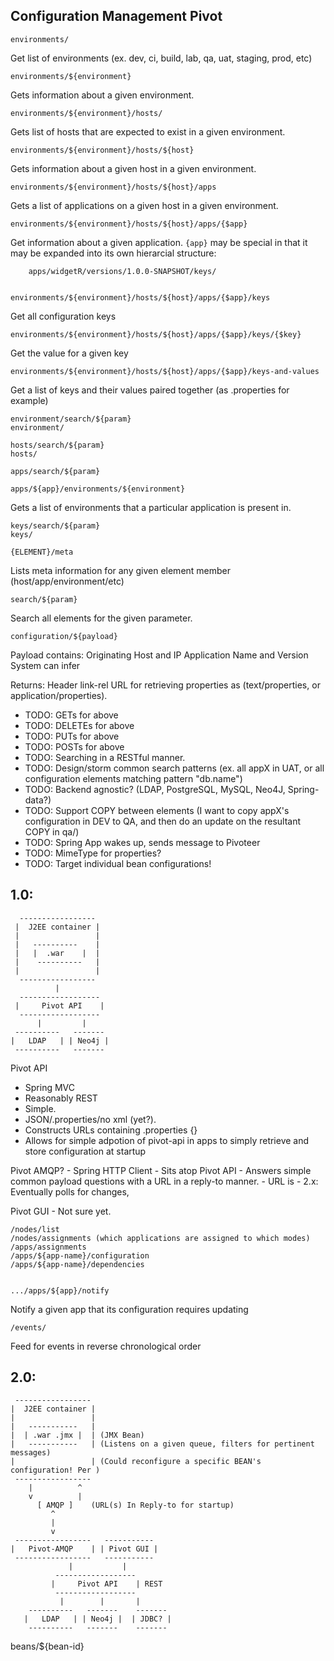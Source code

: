 Configuration Management Pivot
------------------------------

    environments/

Get list of environments (ex. dev, ci, build, lab, qa, uat, staging, prod, etc)

    environments/${environment}

Gets information about a given environment.

    environments/${environment}/hosts/

Gets list of hosts that are expected to exist in a given environment.

    environments/${environment}/hosts/${host}

Gets information about a given host in a given environment.

    environments/${environment}/hosts/${host}/apps

Gets a list of applications on a given host in a given environment.

    environments/${environment}/hosts/${host}/apps/{$app}

Get information about a given application. `{app}` may be special in that it may be expanded into its own hierarcial structure:

		apps/widgetR/versions/1.0.0-SNAPSHOT/keys/


    environments/${environment}/hosts/${host}/apps/{$app}/keys

Get all configuration keys

    environments/${environment}/hosts/${host}/apps/{$app}/keys/{$key}

Get the value for a given key

    environments/${environment}/hosts/${host}/apps/{$app}/keys-and-values

Get a list of keys and their values paired together (as .properties for example)

    environment/search/${param}
    environment/

    hosts/search/${param}
    hosts/

    apps/search/${param}

    apps/${app}/environments/${environment}

Gets a list of environments that a particular application is present in.

    keys/search/${param}
    keys/

    {ELEMENT}/meta

Lists meta information for any given element member (host/app/environment/etc)

    search/${param}

Search all elements for the given parameter.

    configuration/${payload}

Payload contains:
		Originating Host and IP
		Application Name and Version
		System can infer

Returns:
		Header link-rel URL for retrieving properties as (text/properties, or application/properties).




* TODO: GETs for above
* TODO: DELETEs for above
* TODO: PUTs for above
* TODO: POSTs for above
* TODO: Searching in a RESTful manner.
* TODO: Design/storm common search patterns (ex. all appX in UAT, or all configuration elements matching pattern "db.name")
* TODO: Backend agnostic? (LDAP, PostgreSQL, MySQL, Neo4J, Spring-data?)
* TODO: Support COPY between elements (I want to copy appX's configuration in DEV to QA, and then do an update on the resultant COPY in qa/)
* TODO: Spring App wakes up, sends message to Pivoteer
* TODO: MimeType for properties?
* TODO: Target individual bean configurations!


## 1.0:

      -----------------
     |  J2EE container |
     |				   |
     |	 ----------    |
     |   |  .war    |  |
     |    ----------   |
     |                 |
      -----------------
              |
      ------------------
     |     Pivot API    |
      ------------------
          |         |
     ----------   -------
    |   LDAP   | | Neo4j |
     ----------   -------

Pivot API

* Spring MVC
* Reasonably REST
* Simple.
* JSON/.properties/no xml (yet?).
* Constructs URLs containing .properties {}
* Allows for simple adpotion of pivot-api in apps to simply retrieve and store configuration at startup

Pivot AMQP?
	- Spring HTTP Client
	- Sits atop Pivot API
	- Answers simple common payload questions with a URL in a reply-to manner.
	- URL is
	- 2.x: Eventually polls for changes,

Pivot GUI
	- Not sure yet.

    /nodes/list
    /nodes/assignments (which applications are assigned to which modes)
    /apps/assignments
    /apps/${app-name}/configuration
    /apps/${app-name}/dependencies


    .../apps/${app}/notify

Notify a given app that its configuration requires updating

    /events/

Feed for events in reverse chronological order

## 2.0:

     -----------------
    |  J2EE container |
    |				  |
    |	-----------   |
    |  | .war .jmx |  | (JMX Bean)
    |   -----------   | (Listens on a given queue, filters for pertinent messages)
    |                 | (Could reconfigure a specific BEAN's configuration! Per )
     -----------------
 	    |          ^
     	v          |
          [ AMQP ]    (URL(s) In Reply-to for startup)
             ^
             |
             v
     -----------------   -----------
    |   Pivot-AMQP    | | Pivot GUI |
     -----------------   -----------
                 |           |
              ------------------
             |     Pivot API    | REST
              ------------------
               |        |       |
        ----------   -------    -------
       |   LDAP   | | Neo4j |  | JDBC? |
        ----------   -------    -------



beans/${bean-id}